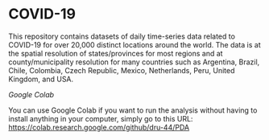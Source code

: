 # COVID-19

This repository contains datasets of daily time-series data related to COVID-19 for over 20,000 distinct locations around the world. The data is at the spatial resolution of states/provinces for most regions and at county/municipality resolution for many countries such as Argentina, Brazil, Chile, Colombia, Czech Republic, Mexico, Netherlands, Peru, United Kingdom, and USA.

*Google Colab*

You can use Google Colab if you want to run the analysis without having to install anything in your computer, simply go to this URL:
https://colab.research.google.com/github/dru-44/PDA
